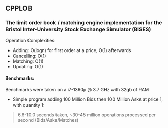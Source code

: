 ## CPPLOB
### The limit order book / matching engine implementation for the Bristol Inter-University Stock Exchange Simulator (BISES)

Operation Complexities:
- Adding: O(logn) for first order at a price, O(1) afterwards
- Cancelling: O(1)
- Matching: O(1)
- Updating: O(1)

#### Benchmarks:

Benchmarks were taken on a i7-1360p @ 3.7 GHz with 32gb of RAM

- Simple program adding 100 Million Bids then 100 Million Asks at price 1, with quantity 1:
> 6.6-10.0 seconds taken, ~30-45 million operations processed per second (Bids/Asks/Matches)
